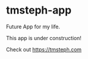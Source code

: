 # tmsteph-app
Future App for my life. 

This app is under construction! 

Check out https://tmsteph.com 
